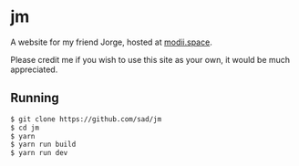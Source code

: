 # jm
A website for my friend Jorge, hosted at [modii.space](https://modii.space). 

Please credit me if you wish to use this site as your own, it would be much appreciated.

## Running
```sh
$ git clone https://github.com/sad/jm
$ cd jm
$ yarn
$ yarn run build
$ yarn run dev
```